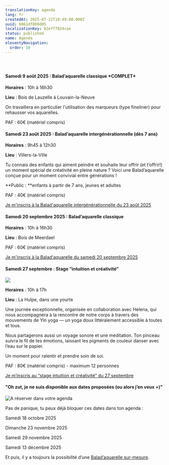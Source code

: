 ```yaml
---
translationKey: agenda
lang: fr
createdAt: 2025-07-22T10:49:00.000Z
uuid: 6861df869d05
localizationKey: 82eff7824cae
status: published
name: Agenda
eleventyNavigation:
  order: 10
---
```

# <img src="/_images/Agenda%20complet%20des%20activit%C3%A9s.webp" alt="" /> 

#### Samedi 9 août 2025 : Balad’aquarelle classique \*COMPLET\*

**Horaires** : 10h à 16h30 

**Lieu** : Bois de Lauzelle à Louvain-la-Neuve

On travaillera en particulier l'utilisation des marqueurs (type fineliner) pour rehausser vos aquarelles.

PAF : 60€ (matériel compris)

#### **Samedi 23 août 2025&#160;**: **Balad’aquarelle intergénérationnelle (dès 7 ans)**

**Horaires** : 9h45 à 12h30 

**Lieu** : Villers-la-Ville

Tu connais des enfants qui aiment peindre et souhaite leur offrir (et t’offrir!) un moment spécial de créativité en pleine nature ? Voici une Balad’aquarelle conçue pour un moment convivial entre générations !

**Public :&#32;**enfants à partir de 7 ans, jeunes et adultes

PAF : 40€ (matériel compris)

[Je m'inscris à la Balad'aquarelle intergénérationnelle du 23 août 2025](https://docs.google.com/forms/d/e/1FAIpQLSej-145Thm5NS4vecaN5PJYHff5AgwrwdNmCfhW9AbQX3Y3Bw/viewform?usp=header)

#### Samedi 20 septembre 2025 : Balad’aquarelle classique 

**Horaires** : 10h à 16h30

**Lieu** : Bois de Meerdael

PAF : 60€ (matériel compris) 

[Je m'inscris à la Balad'aquarelle du samedi 20 septembre 2025](https://forms.gle/ChT2LxAHG5gGp3eQ7)

#### Samedi 27 septembre : Stage “intuition et créativité”

![](/_images/Stages%20%C2%AB%20intuition%20et%20cr%C3%A9ativit%C3%A9%20%C2%BB%20%282%29.webp)

**Horaires** : 10h à 17h

**Lieu** : La Hulpe, dans une yourte

Une journée exceptionnelle, organisée en collaboration avec Helena, qui nous accompagnera à la rencontre de notre corps à travers des mouvements de Yin yoga — un yoga doux littéralement accessible à toutes et tous. 

Nous partagerons aussi un voyage sonore et une méditation. Ton pinceau suivra le fil de tes émotions, laissant les pigments de couleur danser avec l’eau sur le papier.

Un moment pour ralentir et prendre soin de soi.

PAF : 80€ (matériel compris) - maximum 12 personnes

[Je m’inscris au “stage intuition et créativité” du 27 septembre](https://gmail.us12.list-manage.com/track/click?u=6de54c566893a7e8017dec274&id=7b118c08ef&e=7796bbf9bf)

#### "Oh zut, je ne suis disponible aux dates proposées (ou alors j’en veux +)"

![A réserver dans votre agenda](/_images/Autres%20opportunit%C3%A9s.webp)

Pas de panique, tu peux déjà bloquer ces dates dans ton agenda : 

Samedi 18 octobre 2025

Dimanche 23 novembre 2025

Samedi 29 novembre 2025

Samedi 13 décembre 2025

Et puis, il y a toujours la possibilité d’une [Balad’aquarelle sur-mesure](https://www.voyage-aquarelle.be/fr/stages-et-journees-speciales-ou-sur-mesure/).
